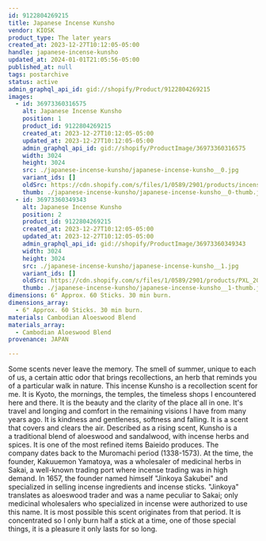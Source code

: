 ```yaml
---
id: 9122804269215
title: Japanese Incense Kunsho
vendor: KIOSK
product_type: The later years
created_at: 2023-12-27T10:12:05-05:00
handle: japanese-incense-kunsho
updated_at: 2024-01-01T21:05:56-05:00
published_at: null
tags: postarchive
status: active
admin_graphql_api_id: gid://shopify/Product/9122804269215
images:
  - id: 36973360316575
    alt: Japanese Incense Kunsho
    position: 1
    product_id: 9122804269215
    created_at: 2023-12-27T10:12:05-05:00
    updated_at: 2023-12-27T10:12:05-05:00
    admin_graphql_api_id: gid://shopify/ProductImage/36973360316575
    width: 3024
    height: 3024
    src: ./japanese-incense-kunsho/japanese-incense-kunsho__0.jpg
    variant_ids: []
    oldSrc: https://cdn.shopify.com/s/files/1/0589/2901/products/incense_1.jpg?v=1703689925
    thumb: ./japanese-incense-kunsho/japanese-incense-kunsho__0-thumb.jpg
  - id: 36973360349343
    alt: Japanese Incense Kunsho
    position: 2
    product_id: 9122804269215
    created_at: 2023-12-27T10:12:05-05:00
    updated_at: 2023-12-27T10:12:05-05:00
    admin_graphql_api_id: gid://shopify/ProductImage/36973360349343
    width: 3024
    height: 3024
    src: ./japanese-incense-kunsho/japanese-incense-kunsho__1.jpg
    variant_ids: []
    oldSrc: https://cdn.shopify.com/s/files/1/0589/2901/products/PXL_20211028_141416466.jpg?v=1703689925
    thumb: ./japanese-incense-kunsho/japanese-incense-kunsho__1-thumb.jpg
dimensions: 6" Approx. 60 Sticks. 30 min burn.
dimensions_array:
  - 6" Approx. 60 Sticks. 30 min burn.
materials: Cambodian Aloeswood Blend
materials_array:
  - Cambodian Aloeswood Blend
provenance: JAPAN

---
```


Some scents never leave the memory. The smell of summer, unique to each of us, a certain attic odor that brings recollections, an herb that reminds you of a particular walk in nature. This incense Kunsho is a recollection scent for me. It is Kyoto, the mornings, the temples, the timeless shops I encountered here and there. It is the beauty and the clarity of the place all in one. It's travel and longing and comfort in the remaining visions I have from many years ago. It is kindness and gentleness, softness and falling. It is a scent that covers and clears the air. Described as a rising scent, Kunsho is a a traditional blend of aloeswood and sandalwood, with incense herbs and spices. It is one of the most refined items Baieido produces. The company dates back to the Muromachi period (1338-1573). At the time, the founder, Kakuuemon Yamatoya, was a wholesaler of medicinal herbs in Sakai, a well-known trading port where incense trading was in high demand. In 1657, the founder named himself "Jinkoya Sakubei" and specialized in selling incense ingredients and incense sticks. "Jinkoya" translates as aloeswood trader and was a name peculiar to Sakai; only medicinal wholesalers who specialized in incense were authorized to use this name. It is most possible this scent originates from that period. It is concentrated so I only burn half a stick at a time, one of those special things, it is a pleasure it only lasts for so long.